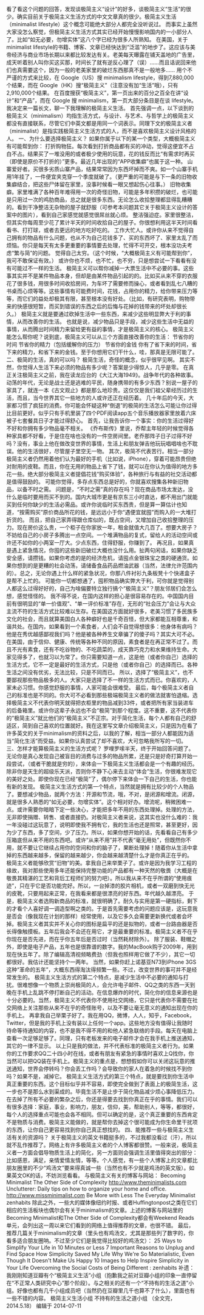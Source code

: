 看了看这个问题的回答，发现谈极简主义“设计”的好多，谈极简主义“生活”的很少。确实目前关于极简主义生活方式的中文文章真的很少。极简主义生活（minimalist lifestyle）这个概念可能绝大部分人都完全没听说过。  而事实上虽然大家没怎么察觉，但极简主义生活方式其实已经开始慢慢影响国内的一小部分人了。比如“如无必要，勿增实体”这八个字已经为很多人所熟知。  在美国，关于minimalist lifestyle的书籍、博客、文章已经快达到“泛滥”的地步了。这应该与美帝经济与商业市场长期以来都比较发达有关。老美每天曝露在铺天盖地的广告里，成天听着别人叫你买这买那，时间长了就有逆反心理了（误）……而且话说回来他们也真需要这个，因为一般的老美家里的破烂东西那真不是一般地多…… 用个不严谨的方式来比较，在 Google（US）搜 minimalism lifestyle，得到7,880,000个结果，而在 Google（HK）搜“极简主义”（注意没有加“生活”哦），只有2,910,000个结果。 在百度搜获“极简主义”，第一页出来的百分之百全在讲“设计”和“产品”，而在 Google 搜 minimalism，第一页大部分条目是在谈 lifestyle。  我决定来一篇长文，聊一下我理解的极简主义生活。  首先强调一点，以下谈到的极简主义（minimalism）均指生活方式，与设计、与艺术、与哲学上的极简主义都没有直接联系，尽管它们中英文都是用同一个词表示。同理下文的极简主义者（minimalist）是指实践极简主义生活方式的人，而不是喜欢极简主义设计风格的人。  一、为什么要选择极简主义？  如果你属于以下的某一个类型，大概极简主义有可能帮到你： 打折购物狂。每次看到打折商品都有买的冲动，觉得这便宜不占白不占。结果买了一堆没用的或者极少使用的玩意，花的钱反而比“有需求时再买（即使是原价不打折的）”更多。最近几年出现的“APP收集癖”也属于这一种。 山寨爱好者。买很多劣质山寨产品，结果常常因为东西坏掉而不爽。如一个山寨手机用1年挂了，一件便宜夹克穿一个季度就破了。（更严重的可能是与下一条的旧物收集癖结合，把这些尸体留在家里，没事时候看一眼又想起伤心往事。） 旧物收集癖。家里堆满了各种百年难得用一次的奇怪旧物，可能是多年积攒的破烂，也可能是只用过一次的鸡肋商品，总之就是很多东西。无论怎么收拾整理都显得乱糟糟的。看到干净整洁无杂物的屋子就舒服（可参考本问题其它关于极简主义设计的答案中的图片），看到自己家感觉就感觉很屌丝就心烦。 整洁强迫症。家里很整洁，但其实你每周至少花了累计半天的时间收拾自己的屋子。你很想利用这半天时间看看书、打打球，或者去更远的地方吃好吃的。 工作大忙人。或许你从来不觉得自己拥有的物品有什么问题，也从不为自己花钱多了、买的东西坏了、家里太乱了而烦恼。你只是每天有太多更重要的事情要去处理，忙得不可开交，根本没功夫考虑“繁与简”的问题。 觉得自己太穷。（这个时候，“大概极简主义有可能帮到你”，我可不敢保证有效。） 或许你也不烦，也不忙，也不穷，只是想尝试一下看看有没有可能过不一样的生活。  极简主义可以帮你减掉一大票生活中不必要的事。这些事其实并不是某件物品本身，但却是由某件物品引起的的。比如买从来不穿的衣服花了很多钱，用很多时间收拾房间，为车坏了需要修而操心，或者看到乱七八糟的书桌而心烦等等。这些事情有可能费时间，花钱，占用你的精力，给你带来压力等等，而它们的益处却极其有限，甚至根本没有好处。（比如，有研究表明，购物带来的快感很短暂，而买到错误的东西之后的后悔与花掉的钱带来的坏处却很长久。）  极简主义就是要通过砍掉生活中一些东西，来减少这些明显弊大于利的事情，从而改善你的生活。  也就是说，减少物品只是手段，减少这些生活中无益的事情，从而腾出时间精力来留给更有益的事情，才是极简主义的核心。  极简主义能怎么帮你呢？说到底，极简主义可以从三个方面直接改善你的生活： 节省你的时间 节省你的精力（包括缓解你的压力） 节省你的金钱 你有了省下来的时间，省下来的精力，和省下来的金钱。至于你想用它们干什么，哇，那真是无限可能了。  二、极简的生活，真的可以吗？  极简生活，奇怪的概念，似乎很罕见啊。  其实不然，你觉得人生活下来必须的物品有多少呢？答案是少得惊人，几乎是零。  在真正关注极简主义之前，我在读龙应台的《大江大海1949》。战争年代的各种故事。动荡的年代，无论是战士还是逃难的平民，随身携带的有多少东西？别说一屋子的家具了，就连一本《古文观止》都是那么地珍贵。这仅仅是我们祖父辈经历过的生活，而且，当今世界其它一些地方的人或许还正在经历着。  几十年后的今天，大家都习惯了疯狂的消费。你可能会怀疑这种“倒退”的极简的生活怎么可能让你过得比目前更好。似乎只有手机里装了四个PDF阅读app五个音乐播放器家里放着六床被子七套餐具日子才能过得舒心。  首先，让我告诉你一个事实：你的生活过得好不好和你拥有多少物品毫不相关。  《乔布斯传》里说，乔帮主年轻的时候觉得各种家具都不好看，于是住在啥也没有的一件空房间里。老乔那阵子日子过得不好吗？没有，事业上他在做改变世界的事情，生活上和朋友弹吉他玩玩唱唱啥也不耽误。他的生活很好，尽管屋子里空无一物。  其次，极简不代表苦行。相当一部分极简主义者仍然用着他们认为最好的手机（比如说，iPhone），穿着可能昂贵但绝对耐用的皮鞋。而且，你在无用的物品上省下了钱，就可以在你认为值得的地方多花一些。绝大部分极简主义者提倡花钱“购买体验”，各种旅行与有益的社交活动都是值得鼓励的。  可能你觉得，多存点东西总是好的，你就喜欢搜集各种新旧物品，以备不时之需。  问题是，“不时之需”真的存在吗？现在商品市场太发达，没什么是临时要用而买不到的。国内大城市更是有京东三小时直达，都不用出门就能买到任何你缺少的生活必需品。或许你说临时买东西贵，但是算一算估计也知道，“按需购买”原价商品所花的钱，是远远小于你“遇便宜就囤”而购入的一大堆打折货的。  而且，把自己家弄得跟仓库似的，既占空间，又增加自己收拾整理的压力。现在房价这么贵，一个柜子在你家放一年，租金就值大几百了。想要大房子？不妨给自己的小房子多腾出一点空间。一个堆满物品的复式，留给人的活动空间或许还不如你的小两室一厅大。少点东西，住得舒服，你赚到了。  再况且，如果真是遇上紧急情况，你囤的这些新旧破烂大概也没什么用。扯两句闲话，如果你缺乏安全感，请攒钱。如果你考虑的是的经济危机，请囤点金银珠宝之类的硬通货。如果你想到的是更糟的社会动荡，请储备食品药品燃油武器（当然，法律允许范围内的）。总之，无论你遇上什么样的紧急状况，你那八件衬衫九条板凳十个快递盒子是帮不上忙的。  可能你一切都想通了，囤积物品确实弊大于利，可你就是觉得别人都这么过得好好的，自己为啥偏要特立独行搞个“极简主义”？朋友邻居们会怎么想，感觉怪怪的。  我不得不说，在国内这样的担心是很容易存在的。中国国内目前有很明显的“单一价值观”、“单一评价标准”存在，无形的“社会压力”会让与大众主流不符的生活方式比较难以生存。在美国这方面就好很多，老美习惯了多民族多文化的社会，而且就算美国白人各种癖好也是千奇百怪，但大家都能互相尊重，和谐共处。在国内，如果看到一个素食者，人们会不自觉得想很多：他身体有病吗？他是在秀优越感鄙视我们吗？他是被各种养生文章骗了的傻子吗？其实大可不必。在美国，由于信仰、健康、传统等各种不同的原因，素食者是在再正常不过了。而且不光有素食，还有不吃谷物的、不吃蔬菜的，成天靠巧克力和水果维持生命。大家见得多了，也就习以为常了。你只需要知道一点，这是他（或者你自己）选择的生活方式，它不一定是最好的生活方式，只是他（或者你自己）的选择而已。各种生活之间没有优劣，无法比较，只是不同而已。  所以，选择了“极简主义”，也不要鄙视那些物品极多的人。大家只是选择了不一样的生活方式而已。你喜欢的，人家未必习惯。你感觉舒服的事情，人家可能会很难受。  最后，每个极简主义者自己的标准也是不同的。你大可不必看到那些极端极简主义者的做法就害怕退缩。选择极简主义不代表你明天就得把衣柜里的物品减到33件，或者把所有家当装进车的后备箱里。或许你这辈子永远也不会“极简”到那个程度。这不重要，这不代表你的“极简主义”就比他们的“极简主义”不正宗。对于简化生活，每个人都有自己的舒适区，简到自己喜欢的位置就好。我在这里写文章介绍极简主义，只是因为在看了许多英文的关于minimalism的资料之后，以我的了解，相当一部分人都能因为适当“简化生活”而受益。如果你认真尝试了却不喜欢，大可忽略我所写的一切。  三、怎样才能算极简主义的生活方式呢？  罗哩罗嗦半天，终于开始回答问题了。无论你是真心发现自己被盲目的消费与过多的物品所累，还是只是好奇打算开始一段尝试，（或者干脆就是穷的），来体会一下极简主义生活都会是一个有趣的经历。除非你是天生的超级乐天派，否则你不静下心来去主动“体会”生活，你很难发现它的美好之处。即使你现在已经“极简”了，偶尔停下来体会一下自己的生活，你也能有新的发现。  极简主义生活方式的第一个特点，当然就是拥有比较少的个人物品了。要想减少物品，就两个方法：开源和节流，哦，不对，是闭源和增流。闭源，就是很多人熟悉的“如无必要，勿增实体”。这个相对好办。增流呢，稍微困难一点。或许需要你暗暗下定一些决心，才能把多年不用的东西处理掉。处理的方法，无非即使捐赠、转售、或者直接扔。对极简主义者来说，这其实也没什么难的：我一年没碰过这玩意了，说明即使我不拥有它，我的生活也还是照常，甚至更好，因为少了东西，多了空间，少了压力。所以，如果你想开始的话，先看看自己有多少压箱底但从来不用的东西吧。或许“从来不用”并不代表“毫无用处”，但既然你不用，就不要让它继续占用你的空间和你的脑子了，果断处理掉！随着你从生活中拿掉的东西越来越多，保留的越来越少，你会越来越清楚什么才是你真正在乎的。  极简主义者能够欣赏“旧物”的美。拿我自己来举栗子了。或许是因为我学习工程的缘故，我对那些使用多年还能保持完整功能的产品都有一种天然的敬畏（大概是在敬畏其精湛的工艺和背后工程师们的努力吧）。所以我从来不在乎所谓的“使用痕迹”，只在乎它是否功能完好。所以，一台掉漆的胶片相机，或者一双磨到快无光的皮靴，只要用起来正常，在我看来都是很漂亮的好东西。年代越久越漂亮。  于是，极简主义者选购新商品的标准，就很明确了。耐久与实用是第一硬指标，剩下的才看个人喜好调一调造型啊之类的。于是首先需要考虑的问题应该是，这玩意我是否会（像我现在计划的那样）经常使用，以及它多久会需要更新换代或者会坏掉。极简主义者其实并不关心你的图标是扁平的还是拟物的，或者一台路由器是否长得像触摸板。五年后我会不会还在用它，才是最重要的标准。极简主义者不在乎你现在是否先进，而在乎你五年后是否过时（当然耗材除外）。 除了服装、鞋帽之外，即使是电子产品，五年也是很靠谱的数字。我的MacBook购于2009年，用到现在快五年了。除了编辑高清视频略费劲（但我也照样用它做了不少），其它一切都很好。我估计还能坚持个一两年。 当然，如果你赶上诺基亚N73到iPhone 3GS这种“革命的五年”，大概东西得淘汰得频繁一些。不过，改变世界的事可并不是经常发生的。  极简主义生活方式的第二个特点，是减少生活中不必要的通知与打扰。很难想像一个物质上崇尚极简的人，会允许电子邮件、QQ之类的东西一天到晚在手机上乱跳不停打断自己的活动。在信息爆炸的时代，简化你的信息来源也是十分必要的。当然，极简主义不代表你不使用社交网络，它只是代表你不需要在社交网络上关注那些从来不在乎的奇怪账号，以及不要让毫无意义的通知出现在你的手机上。 再拿我自己举栗子好了。我在用QQ，微博，人人，知乎，Facebook，Twitter，但是我的手机上没有装以上任何一个app。这些地方没有值得让我随时待命等待通知的内容，也不是我不得不用的和他人紧急联络的手段。每天在电脑上查看一次足够足够了。同理，只有老板发来的电子邮件才会在我手机上推送通知，其它的一律不显示。 以上只是我的做法，并不代表标准的极简主义者行为。如果你的工作要求QQ二十四小时在线，或者有朋友有紧急的事情时喜欢上Q找你，你当然可以把QQ装在手机上。极简主义的重点是，想想假如你可以关闭这玩意的推送通知，世界会停转吗？你会丢工作吗？会导致你的家人在着急的时候找不到你吗？如果不是，减掉它。  极简主义生活方式的第三个特点，就是要找到你生活中真正重要的东西。这个目标似乎并不容易，即使完全做到了表面上的极简生活，这一步也不是那么水到渠成的。毕竟生活不是止步于简化物品减少烦心事降低压力。在去掉了所有不必要的繁杂之后，你还是得要去找到你真正在乎的事情。我们可以有很多选择：家庭，事业，影响力，朋友，信仰，美，帮助别人，等等，都很好，每个人的选择重点可能也会各不相同。但可以确定的是，这个真正重要的东西肯定不是物质与消费。极简主义能做的，就是帮你去掉这个很可能成为你生命里干扰项的东西，让你自己更容易找到你自己真正想找的。  四、能推荐一些与极简主义生活有关的资源吗？  关于极简主义的英文书籍挺多的，不过我都没看过（汗），所以就不乱作推荐了。网络上有许多极简主义者的个人博客都很赞。一般来说，极简主义者一方面会倡导物质生活上的简化，另一方面则会强调生活里值得突出的部分：比如感恩，满足，亲情爱情友情，等等。个人感觉，有一些个人博客上的文章都比朋友圈里的不少“鸡汤文”要来得真诚一些（当然也有不少就是鸡汤的英文版）。如果英文OK的话，不妨浏览看看。  与极简主义有关的博客与网站： Becoming Minimalist The Other Side of Complexity http://www.theminimalists.com Unclutterer: Daily tips on how to organize your home and office. http://www.missminimalist.com Be More with Less The Everyday Minimalist zenhabits 除此之外，一些大的媒体像纽约时报、或者Huffingtonpost之类在它们相应的生活板块也偶尔会有关于minimalism的文章。上述的博客与网站里的Becoming Minimalist和The Other Side of Complexity都会有Weekend Reads单元，会列出这一周以来它们看到的网络上值得推荐的文章，也很不错。  最后，推荐几篇关于minimalism的文章（里头也有鸡汤文，尤其是那些列了数字的，你看多适合朋友圈呐。不过至少它们是我觉得比较好的鸡汤文）： 25 Ways to Simplify Your Life in 10 Minutes or Less 7 Important Reasons to Unplug and Find Space How Simplicity Saved My Life Why We're So Materialistic, Even Though It Doesn't Make Us Happy 10 Images to Help Inspire Simplicity in Your Life Overcoming the Social Costs of Being Different : zenhabits  补遗：我刚刚知道豆瓣有个“极简主义生活”小组（抱歉我之前对豆瓣小组的印象一直停留在“不正常人类研究中心”那个阶段）。与之相关的还有一个“不持有的生活之道”小组。好像也都有几千小组成员吧（当然扔在豆瓣里几千也算不了什么），里面也有一些不错的内容。 极简主义生活小组 不持有的生活之道小组  （全文完，2014.5.18） 编辑于 2014-07-11